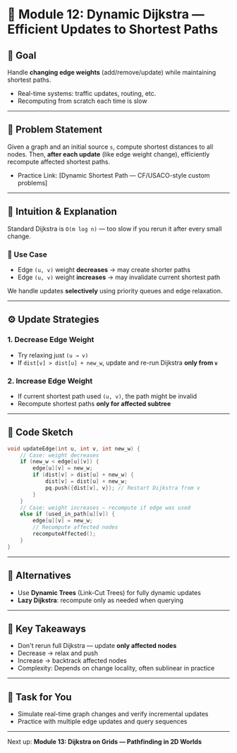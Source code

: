 # 🔄 Module 12: Dynamic Dijkstra — Efficient Updates to Shortest Paths

## 💪 Goal

Handle **changing edge weights** (add/remove/update) while maintaining shortest paths.

* Real-time systems: traffic updates, routing, etc.
* Recomputing from scratch each time is slow

---

## 📅 Problem Statement

Given a graph and an initial source `s`, compute shortest distances to all nodes. Then, **after each update** (like edge weight change), efficiently recompute affected shortest paths.

* Practice Link: \[Dynamic Shortest Path — CF/USACO-style custom problems]

---

## 🧠 Intuition & Explanation

Standard Dijkstra is `O(m log n)` — too slow if you rerun it after every small change.

### 🔧 Use Case

* Edge `(u, v)` weight **decreases** → may create shorter paths
* Edge `(u, v)` weight **increases** → may invalidate current shortest path

We handle updates **selectively** using priority queues and edge relaxation.

---

## ⚙️ Update Strategies

### 1. **Decrease Edge Weight**

* Try relaxing just `(u → v)`
* If `dist[v] > dist[u] + new_w`, update and re-run Dijkstra **only from `v`**

### 2. **Increase Edge Weight**

* If current shortest path used `(u, v)`, the path might be invalid
* Recompute shortest paths **only for affected subtree**

---

## 🧰 Code Sketch

```cpp
void updateEdge(int u, int v, int new_w) {
    // Case: weight decreases
    if (new_w < edge[u][v]) {
        edge[u][v] = new_w;
        if (dist[v] > dist[u] + new_w) {
            dist[v] = dist[u] + new_w;
            pq.push({dist[v], v}); // Restart Dijkstra from v
        }
    }
    // Case: weight increases — recompute if edge was used
    else if (used_in_path[u][v]) {
        edge[u][v] = new_w;
        // Recompute affected nodes
        recomputeAffected();
    }
}
```

---

## 🧠 Alternatives

* Use **Dynamic Trees** (Link-Cut Trees) for fully dynamic updates
* **Lazy Dijkstra**: recompute only as needed when querying

---

## 🔎 Key Takeaways

* Don't rerun full Dijkstra — update **only affected nodes**
* Decrease → relax and push
* Increase → backtrack affected nodes
* Complexity: Depends on change locality, often sublinear in practice

---

## 📍 Task for You

* Simulate real-time graph changes and verify incremental updates
* Practice with multiple edge updates and query sequences

---

Next up: **Module 13: Dijkstra on Grids — Pathfinding in 2D Worlds**

